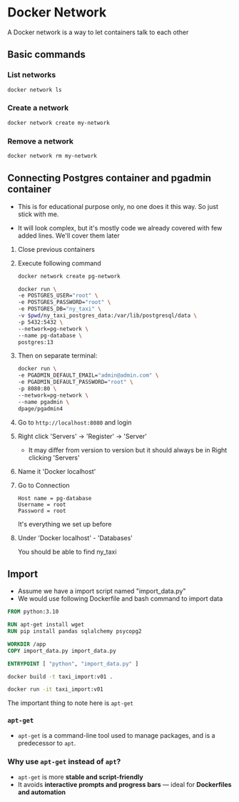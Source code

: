 # Docker Network

A Docker network is a way to let containers talk to each other

## Basic commands

### List networks
```bash
docker network ls
```
### Create a network

```bash
docker network create my-network
```

### Remove a network

```bash
docker network rm my-network
```

## Connecting Postgres container and pgadmin container

- This is for educational purpose only, no one does it this way. So just stick with me.

- It will look complex, but it's mostly code we already covered with few added lines.
We'll cover them later

1. Close previous containers

2. Execute following command

    ```bash
    docker network create pg-network

    docker run \
    -e POSTGRES_USER="root" \
    -e POSTGRES_PASSWORD="root" \
    -e POSTGRES_DB="ny_taxi" \
    -v $pwd/ny_taxi_postgres_data:/var/lib/postgresql/data \
    -p 5432:5432 \
    --network=pg-network \
    --name pg-database \
    postgres:13
    ```

3. Then on separate terminal:
    ```bash
    docker run \
    -e PGADMIN_DEFAULT_EMAIL="admin@admin.com" \
    -e PGADMIN_DEFAULT_PASSWORD="root" \
    -p 8080:80 \
    --network=pg-network \
    --name pgadmin \
    dpage/pgadmin4

    ```

4. Go to `http://localhost:8080` and login

5. Right click 'Servers' -> 'Register' -> 'Server'

    - It may differ from version to version but it should always be in Right clicking 'Servers'
    

6. Name it 'Docker localhost'

7. Go to Connection
    ```
    Host name = pg-database
    Username = root
    Password = root
    ```

    It's everything we set up before

8. Under 'Docker localhost' - 'Databases' 

    You should be able to find ny_taxi

## Import

- Assume we have a import script named "import_data.py"
- We would use following Dockerfile and bash command to import data

```dockerfile
FROM python:3.10

RUN apt-get install wget
RUN pip install pandas sqlalchemy psycopg2

WORKDIR /app
COPY import_data.py import_data.py

ENTRYPOINT [ "python", "import_data.py" ]
```

```bash
docker build -t taxi_import:v01 .

docker run -it taxi_import:v01
```

The important thing to note here is `apt-get`

### `apt-get`

- `apt-get` is a command-line tool used to manage packages, and is a predecessor to `apt`.

### Why use `apt-get` instead of `apt`?

- `apt-get` is more **stable and script-friendly**
- It avoids **interactive prompts and progress bars** — ideal for **Dockerfiles and automation**

